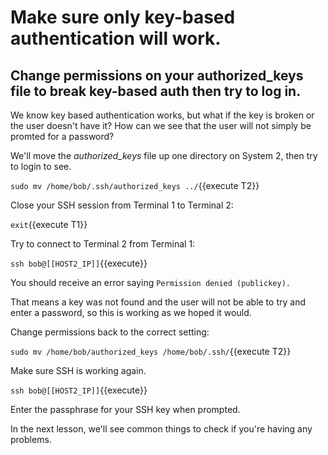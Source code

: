 # Make sure only key-based authentication will work.

## Change permissions on your authorized_keys file to break key-based auth then try to log in.

We know key based authentication works, but what if the key is broken or the user doesn't have it? How can we see that the user will not simply be promted for a password?

We'll move the *authorized_keys* file up one directory on System 2, then try to login to see.

`sudo mv /home/bob/.ssh/authorized_keys ../`{{execute T2}}

Close your SSH session from Terminal 1 to Terminal 2:

`exit`{{execute T1}}

Try to connect to Terminal 2 from Terminal 1:

`ssh bob@[[HOST2_IP]]`{{execute}}

You should receive an error saying `Permission denied (publickey).`

That means a key was not found and the user will not be able to try and enter a password, so this is working as we hoped it would.

Change permissions back to the correct setting:

`sudo mv /home/bob/authorized_keys /home/bob/.ssh/`{{execute T2}}

Make sure SSH is working again.

`ssh bob@[[HOST2_IP]]`{{execute}}

Enter the passphrase for your SSH key when prompted.

In the next lesson, we'll see common things to check if you're having any problems.
